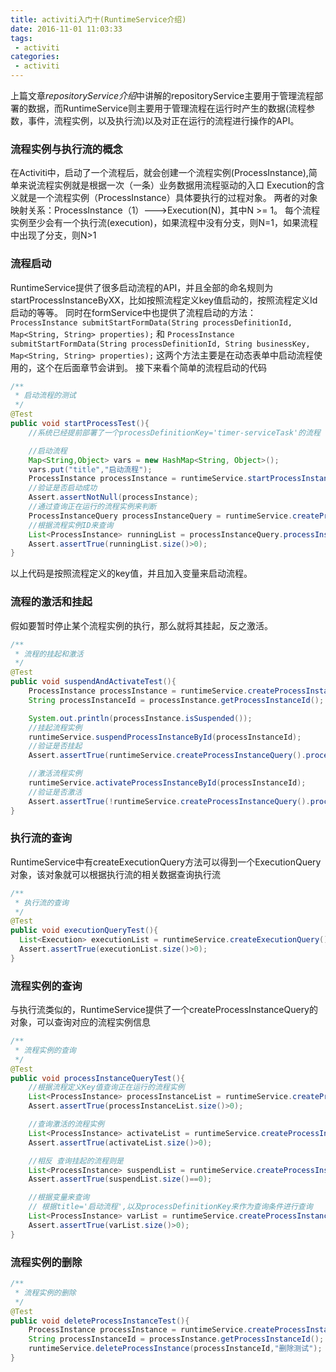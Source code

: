 ```yaml
---
title: activiti入门十(RuntimeService介绍)
date: 2016-11-01 11:03:33
tags:
 - activiti
categories:
 - activiti
---
```

上篇文章*repositoryService介绍*中讲解的repositoryService主要用于管理流程部署的数据，而RuntimeService则主要用于管理流程在运行时产生的数据(流程参数，事件，流程实例，以及执行流)以及对正在运行的流程进行操作的API。
<!--more -->

### 流程实例与执行流的概念
在Activiti中，启动了一个流程后，就会创建一个流程实例(ProcessInstance),简单来说流程实例就是根据一次（一条）业务数据用流程驱动的入口
Execution的含义就是一个流程实例（ProcessInstance）具体要执行的过程对象。
两者的对象映射关系：ProcessInstance（1）--->Execution(N)，其中N >= 1。
每个流程实例至少会有一个执行流(execution)，如果流程中没有分支，则N=1，如果流程中出现了分支，则N>1

### 流程启动
RuntimeService提供了很多启动流程的API，并且全部的命名规则为startProcessInstanceByXX，比如按照流程定义key值启动的，按照流程定义Id启动的等等。
同时在formService中也提供了流程启动的方法：
` ProcessInstance submitStartFormData(String processDefinitionId, Map<String, String> properties); `
和
` ProcessInstance submitStartFormData(String processDefinitionId, String businessKey, Map<String, String> properties); `
这两个方法主要是在动态表单中启动流程使用的，这个在后面章节会讲到。
接下来看个简单的流程启动的代码
```Java
/**
 * 启动流程的测试
 */
@Test
public void startProcessTest(){
	//系统已经提前部署了一个processDefinitionKey='timer-serviceTask'的流程

	//启动流程
	Map<String,Object> vars = new HashMap<String, Object>();
	vars.put("title","启动流程");
	ProcessInstance processInstance = runtimeService.startProcessInstanceByKey(processDefinitionKey,vars);
	//验证是否启动成功
	Assert.assertNotNull(processInstance);
	//通过查询正在运行的流程实例来判断
	ProcessInstanceQuery processInstanceQuery = runtimeService.createProcessInstanceQuery();
	//根据流程实例ID来查询
	List<ProcessInstance> runningList = processInstanceQuery.processInstanceId(processInstance.getProcessInstanceId()).list();
	Assert.assertTrue(runningList.size()>0);
}
```
以上代码是按照流程定义的key值，并且加入变量来启动流程。

### 流程的激活和挂起
假如要暂时停止某个流程实例的执行，那么就将其挂起，反之激活。
```Java
/**
 * 流程的挂起和激活
 */
@Test
public void suspendAndActivateTest(){
	ProcessInstance processInstance = runtimeService.createProcessInstanceQuery().processDefinitionKey(processDefinitionKey).variableValueEquals("title","启动流程").singleResult();
	String processInstanceId = processInstance.getProcessInstanceId();

	System.out.println(processInstance.isSuspended());
	//挂起流程实例
	runtimeService.suspendProcessInstanceById(processInstanceId);
	//验证是否挂起
	Assert.assertTrue(runtimeService.createProcessInstanceQuery().processInstanceId(processInstanceId).singleResult().isSuspended());

	//激活流程实例
	runtimeService.activateProcessInstanceById(processInstanceId);
	//验证是否激活
	Assert.assertTrue(!runtimeService.createProcessInstanceQuery().processInstanceId(processInstanceId).singleResult().isSuspended());
}
```


### 执行流的查询
RuntimeService中有createExecutionQuery方法可以得到一个ExecutionQuery对象，该对象就可以根据执行流的相关数据查询执行流
```Java
/**
 * 执行流的查询
 */
@Test
public void executionQueryTest(){
  List<Execution> executionList = runtimeService.createExecutionQuery().processDefinitionKey(processDefinitionKey).list();
  Assert.assertTrue(executionList.size()>0);
}
```


### 流程实例的查询
与执行流类似的，RuntimeService提供了一个createProcessInstanceQuery的对象，可以查询对应的流程实例信息
```Java
/**
 * 流程实例的查询
 */
@Test
public void processInstanceQueryTest(){
	//根据流程定义Key值查询正在运行的流程实例
	List<ProcessInstance> processInstanceList = runtimeService.createProcessInstanceQuery().processDefinitionKey(processDefinitionKey).list();
	Assert.assertTrue(processInstanceList.size()>0);

	//查询激活的流程实例
	List<ProcessInstance> activateList = runtimeService.createProcessInstanceQuery().processDefinitionKey(processDefinitionKey).active().list();
	Assert.assertTrue(activateList.size()>0);

	//相反 查询挂起的流程则是
	List<ProcessInstance> suspendList = runtimeService.createProcessInstanceQuery().processDefinitionKey(processDefinitionKey).suspended().list();
	Assert.assertTrue(suspendList.size()==0);

	//根据变量来查询
	// 根据title='启动流程',以及processDefinitionKey来作为查询条件进行查询
	List<ProcessInstance> varList = runtimeService.createProcessInstanceQuery().variableValueEquals("title","启动流程").list();
	Assert.assertTrue(varList.size()>0);
}
```

### 流程实例的删除
```Java
/**
 * 流程实例的删除
 */
@Test
public void deleteProcessInstanceTest(){
	ProcessInstance processInstance = runtimeService.createProcessInstanceQuery().processDefinitionKey(processDefinitionKey).variableValueEquals("title","启动流程").singleResult();
	String processInstanceId = processInstance.getProcessInstanceId();
	runtimeService.deleteProcessInstance(processInstanceId,"删除测试");
}
```
